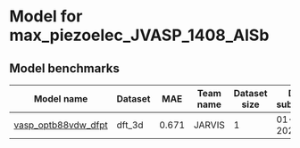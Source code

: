 # Model for max_piezoelec_JVASP_1408_AlSb

<h2>Model benchmarks</h2>
<table style="width:100%" id="j_table">
 <thead>
  <tr>
<th>Model name</th>
    <th>Dataset</th>
   <!-- <th>Method</th>-->
    <th>MAE</th>
    <th>Team name</th>
    <th>Dataset size</th>
    <th>Date submitted</th>
    <th>Notes</th>
  </tr>
 </thead>
<!--table_content--><tr><td><a href="https://www.nature.com/articles/s41524-020-0337-2" target="_blank">vasp_optb88vdw_dfpt</a></td><td>dft_3d</td><td>0.671</td><td>JARVIS</td><td>1</td><td>01-14-2023</td><td></td></tr><!--table_content-->
</table>